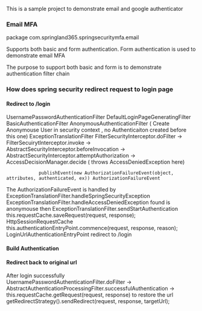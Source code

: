 
This is a sample project to demonstrate  email and google authenticator

### Email MFA

package com.springland365.springsecuritymfa.email

Supports both basic and form authentication. Form authentication is used to demonstrate email MFA

The purpose to support both basic and form is to demonstrate authentication filter chain


### How does spring security redirect request to login page

#### Redirect to /login
UsernamePasswordAuthenticationFilter
DefaultLoginPageGeneratingFilter
BasicAuthenticationFilter
AnonymousAuthenticationFilter  ( Create Anonymouse User in security context , no Authenticaiton created before this one)
ExceptionTranslationFilter
FilterSecurityInterceptor.doFilter 
    -> FilterSecuirytInterceptor.invoke
        -> AbstractSecurityInterceptor.beforeInvocation 
            -> AbstractSecurityInterceptor.attemptAuthorization
                -> AccessDecisionManager.decide  ( throws AccessDeniedException  here)

                publishEvent(new AuthorizationFailureEvent(object, attributes, authenticated, ex)) AuthorizationFailureEvent

The AuthorizationFailureEvent is handled by ExceptionTranslationFilter.handleSpringSecurityException
    ExceptionTranslationFilter.handleAccessDeniedException
        found is anonymouse then ExceptionTranslationFilter.sendStartAuthentication
            this.requestCache.saveRequest(request, response);    HttpSessionRequestCache 
            this.authenticationEntryPoint.commence(request, response, reason);
                    LoginUrlAuthenticationEntryPoint   redirect to /login



#### Build Authentication



#### Redirect back to original url

After login successfully  
UsernamePasswordAuthenticationFilter.doFilter
    -> AbstractAuthenticationProcessingFilter.successfulAuthentication
        -> this.requestCache.getRequest(request, response)  to restore the url
            getRedirectStrategy().sendRedirect(request, response, targetUrl);